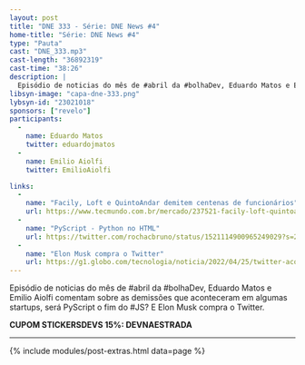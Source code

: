 ```yaml
---
layout: post
title: "DNE 333 - Série: DNE News #4"
home-title: "Série: DNE News #4"
type: "Pauta"
cast: "DNE_333.mp3"
cast-length: "36892319"
cast-time: "38:26"
description: |
  Episódio de noticias do mês de #abril da #bolhaDev, Eduardo Matos e Emilio Aiolfi comentam sobre as demissões que aconteceram em algumas startups, será PyScript o fim do #JS? E Elon Musk compra o Twitter.
libsyn-image: "capa-dne-333.png"
lybsyn-id: "23021018"
sponsors: ["revelo"]
participants:
  -
    name: Eduardo Matos
    twitter: eduardojmatos
  -
    name: Emilio Aiolfi
    twitter: EmilioAiolfi

links:
  -
    name: "Facily, Loft e QuintoAndar demitem centenas de funcionários"
    url: https://www.tecmundo.com.br/mercado/237521-facily-loft-quintoandar-demitem-centenas-funcionarios.htm
  -
    name: "PyScript - Python no HTML"
    url: https://twitter.com/rochacbruno/status/1521114900965249029?s=20&t=tuQE_gVS_ddphwggsExuLA
  -
    name: "Elon Musk compra o Twitter"
    url: https://g1.globo.com/tecnologia/noticia/2022/04/25/twitter-acordo-com-elon-musk.**ghtml**
---
```


Episódio de noticias do mês de #abril da #bolhaDev, Eduardo Matos e Emilio Aiolfi comentam sobre as demissões que aconteceram em algumas startups, será PyScript o fim do #JS? E Elon Musk compra o Twitter.

<strong>CUPOM STICKERSDEVS 15%: DEVNAESTRADA</strong>

---

{% include modules/post-extras.html data=page %}
